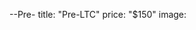 --Pre-
title: "Pre-LTC"
price: "$150"
image:
<!--stackedit_data:
eyJoaXN0b3J5IjpbMjE0MzgzODM1NywtMTkyMTY4MTAyOCw0ND
c4NDY4NDYsMTA2NDM3OTQxLDYwODgwODMwNSwyMDA4MDAzNjA3
LDEyODY1MjUzNiwyMDI4NDcwMTgwLC0xODMxNzc0OTc1LDg3MD
UwMzA3MiwtMTY2MjM3NTU1MSwxNzg3NzMxOTA3LC0zNTIyNjU1
NDcsLTkwMTE0MzE5MiwtMTQ4NjE1NTg2OSwtMzM2NzEyNzIxXX
0=
-->